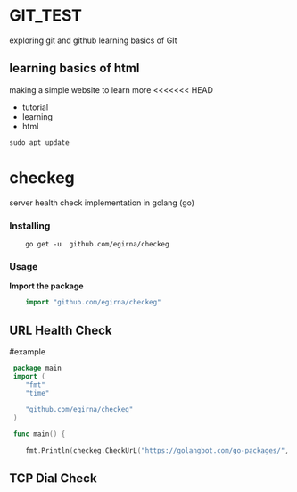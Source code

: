 # GIT_TEST
exploring git and github
learning basics of GIt
## learning basics of html 
making a simple website to learn more 
<<<<<<< HEAD
* tutorial 
* learning
* html

`` sudo apt update ``


# checkeg
server health check implementation in golang (go)

### Installing 
```console
    go get -u  github.com/egirna/checkeg                                 
```

### Usage
**Import the package**
```go
    import "github.com/egirna/checkeg"                                    
 ```


## URL Health Check

#example
``` go 
 package main
 import (
	"fmt"
	"time"
	
	"github.com/egirna/checkeg"
 )

 func main() {
	
	fmt.Println(checkeg.CheckUrL("https://golangbot.com/go-packages/", []int{200, 300}))

```



## TCP Dial Check
